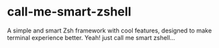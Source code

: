 # call-me-smart-zshell
A simple and smart Zsh framework with cool features, designed to make terminal experience better.
Yeah! just call me smart zshell...
